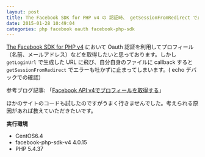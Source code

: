 ```yaml
---
layout: post
title: The Facebook SDK for PHP v4 の 認証時、 getSessionFromRedirect で止まる
date: 2015-01-28 10:49:04
categories: php facebook oauth facebook-php-sdk
---
```

<!-- {% raw %} -->
<p><a href="https://developers.facebook.com/docs/php/gettingstarted/4.0.0" rel="nofollow">The Facebook SDK for PHP v4</a> において Oauth 認証を利用してプロフィール（名前、メールアドレス）などを取得したいと思っております。しかし <code>getLoginUrl</code> で生成した URL に飛び、自分自身のファイルに callback すると <code>getSessionFromRedirect</code> でエラーも吐かずに止まってしまいます。( echo デバックでの確認）</p>

<p>参考ブログ記事: 「<a href="http://gokexn.blog.fc2.com/blog-entry-44.html" rel="nofollow">Facebook API v4でプロフィールを取得する</a>」</p>

<p>ほかのサイトのコードも試したのですがうまく行きませんでした。考えられる原因があれば教えていただきたいです。</p>

<p><strong>実行環境</strong></p>

<ul>
<li>CentOS6.4</li>
<li>facebook-php-sdk-v4 4.0.15</li>
<li>PHP 5.4.37</li>
</ul>
<!-- {% endraw %} -->
